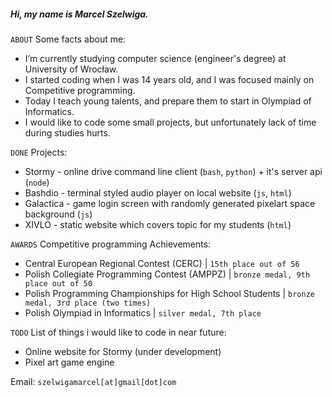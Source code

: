 ##### Hi, my name is Marcel Szelwiga.
```ABOUT``` Some facts about me:
* I’m currently studying computer science (engineer's degree) at University of Wrocław.
* I started coding when I was 14 years old, and I was focused mainly on Competitive programming.
* Today I teach young talents, and prepare them to start in Olympiad of Informatics.
* I would like to code some small projects, but unfortunately lack of time during studies hurts.

```DONE``` Projects:
* Stormy - online drive command line client (```bash```, ```python```) + it's server api (```node```)
* Bashdio - terminal styled audio player on local website (```js```, ```html```)
* Galactica - game login screen with randomly generated pixelart space background (```js```)
* XIVLO - static website which covers topic for my students (```html```)

```AWARDS``` Competitive programming Achievements: 
* Central European Regional Contest (CERC) | `15th place out of 56`
* Polish Collegiate Programming Contest (AMPPZ) | `bronze medal, 9th place out of 50`
* Polish Programming Championships for High School Students | `bronze medal, 3rd place (two times)`
* Polish Olympiad in Informatics | `silver medal, 7th place`

```TODO``` List of things i would like to code in near future:
* Online website for Stormy (under development)
* Pixel art game engine

Email: `szelwigamarcel[at]gmail[dot]com`
<!---
Szelwiga/Szelwiga is a ✨ special ✨ repository because its `README.md` (this file) appears on your GitHub profile.
You can click the Preview link to take a look at your changes.
--->
